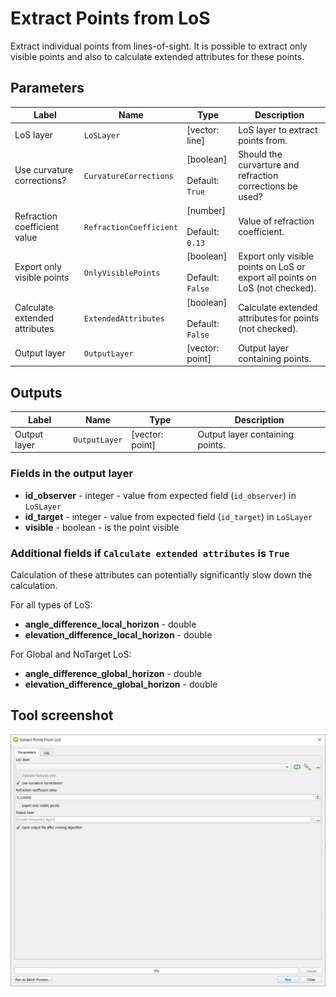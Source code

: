 # Extract Points from LoS

Extract individual points from lines-of-sight. It is possible to extract only visible points and also to calculate extended attributes for these points.

## Parameters

| Label | Name | Type | Description |
| --- | --- | --- | --- |
| LoS layer | `LoSLayer` | [vector: line] | LoS layer to extract points from. |
| Use curvature corrections? | `CurvatureCorrections` | [boolean]<br/><br/>Default: `True` | Should the curvarture and refraction corrections be used? |
| Refraction coefficient value | `RefractionCoefficient` | [number] <br/><br/> Default: <br/> `0.13` | Value of refraction coefficient. |
| Export only visible points | `OnlyVisiblePoints` | [boolean]<br/><br/>Default: `False` | Export only visible points on LoS or export all points on LoS (not checked). |
| Calculate extended attributes | `ExtendedAttributes` | [boolean]<br/><br/>Default: `False` | Calculate extended attributes for points (not checked). |
| Output layer | `OutputLayer` | [vector: point] | Output layer containing points. |

## Outputs

| Label | Name | Type | Description |
| --- | --- | --- | --- |
| Output layer | `OutputLayer` | [vector: point] | Output layer containing points. |

### Fields in the output layer

* __id_observer__ - integer - value from expected field (`id_observer`) in `LoSLayer`
* __id_target__ - integer - value from expected field (`id_target`) in `LoSLayer`
* __visible__ - boolean - is the point visible

### Additional fields if `Calculate extended attributes` is `True`

Calculation of these attributes can potentially significantly slow down the calculation.  

For all types of LoS:

* __angle_difference_local_horizon__ - double
* __elevation_difference_local_horizon__ - double

For Global and NoTarget LoS:

* __angle_difference_global_horizon__ - double
* __elevation_difference_global_horizon__ - double

## Tool screenshot

![Extract Points from LoS](../../images/tool_extract_points_los.png)
	